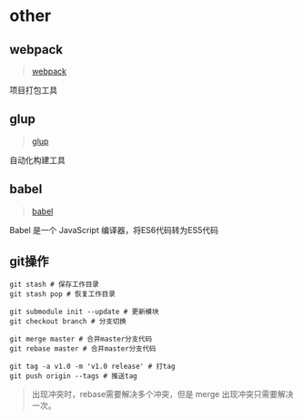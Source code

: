 # other

## webpack

> [webpack](https://webpack.docschina.org/)

项目打包工具

## glup

> [glup](https://www.gulpjs.com.cn/docs/getting-started/quick-start/)

自动化构建工具

## babel

> [babel](https://www.babeljs.cn/docs/)

Babel 是一个 JavaScript 编译器，将ES6代码转为ES5代码

## git操作

```shell
git stash # 保存工作目录
git stash pop # 恢复工作目录

git submodule init --update # 更新模块
git checkout branch # 分支切换

git merge master # 合并master分支代码
git rebase master # 合并master分支代码

git tag -a v1.0 -m 'v1.0 release' # 打tag
git push origin --tags # 推送tag
```

> 出现冲突时，rebase需要解决多个冲突，但是 merge 出现冲突只需要解决一次。

